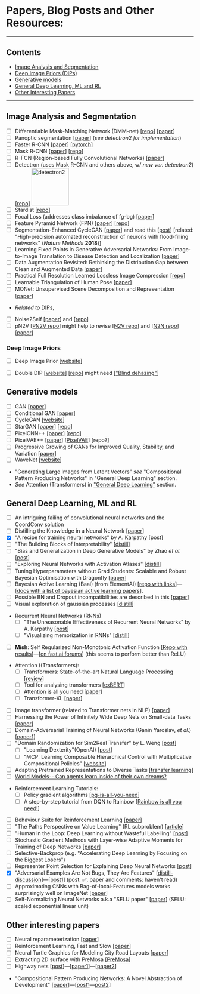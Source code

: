 # Papers, Blog Posts and Other Resources:
---
## Contents

- [Image Analysis and Segmentation](#image-analysis-and-segmentation)
 - [Deep Image Priors (DIPs)](#deep-image-priors)
- [Generative models](#generative-models)
- [General Deep Learning, ML and RL](#general-deep-learning-ml-and-rl)
- [Other Interesting Papers](#other-interesting-papers)
---
## Image Analysis and Segmentation
* [ ] Differentiable Mask-Matching Network (DMM-net)
[[repo](https://github.com/ZENGXH/DMM_Net)]
[[paper](https://www.cs.toronto.edu/~xiaohui/dmm/paper/dmmnet_iccv19.pdf)]
* [ ] Panoptic segmentation
[[paper](https://arxiv.org/abs/1801.00868)] (_see detectron2 for implementation_)
* [ ] Faster R-CNN
[[paper](https://arxiv.org/abs/1506.01497)]
[[pytorch](https://github.com/ZENGXH/faster-rcnn.pytorch)]
* [ ] Mask R-CNN
[[paper](https://arxiv.org/abs/1703.06870)]
[[repo](https://github.com/facebookresearch/maskrcnn-benchmark)]
* [ ] R-FCN (Region-based Fully Convolutional Networks)
[[paper](https://arxiv.org/abs/1605.06409)]
* [ ] Detectron (uses Mask R-CNN and others above, w/ _new ver. detectron2_)
[[repo](https://github.com/facebookresearch/Detectron)]
[<img src="https://github.com/facebookresearch/detectron2/blob/master/.github/Detectron2-Logo-Horz.svg" alt="detectron2" width="100"/>](https://github.com/facebookresearch/detectron2/blob/master/README.md)
* [ ] Stardist
[[repo](https://github.com/mpicbg-csbd/stardist)]
* [ ] Focal Loss (addresses class imbalance of fg-bg)
[[paper](https://arxiv.org/abs/1708.02002)]
* [ ] Feature Pyramid Network (FPN)
[[paper](https://arxiv.org/abs/1612.03144)]
[[repo](https://github.com/jwyang/fpn.pytorch)]
* [ ] Segmentation-Enhanced CycleGAN
[[paper](https://www.biorxiv.org/content/10.1101/548081v1)] and read this
[[post](https://ai.googleblog.com/2019/08/an-interactive-automated-3d.html?m=1)]
[related: "High-precision automated reconstruction of neurons with flood-filling networks" (_Nature Methods_ __2018__)]
* [ ] Learning Fixed Points in Generative Adversarial Networks:
From Image-to-Image Translation to Disease Detection and Localization
[[paper](https://arxiv.org/abs/1908.06965)]
* [ ] Data Augmentation Revisited: Rethinking the Distribution Gap between Clean and Augmented Data
[[paper](https://arxiv.org/abs/1909.09148)]
* [ ] Practical Full Resolution Learned Lossless Image Compression
[[repo](https://github.com/fab-jul/L3C-PyTorch#citation)]
* [ ] Learnable Triangulation of Human Pose
[[paper](https://arxiv.org/abs/1905.05754)]
* [ ] MONet: Unsupervised Scene Decomposition and Representation
[[paper](https://arxiv.org/abs/1901.11390)]
* _Related to_ [DIPs](#deep-image-priors), 
* [ ] Noise2Self
[[paper](https://arxiv.org/abs/1901.11365)] and
[[repo](https://github.com/czbiohub/noise2self)]
* [ ] pN2V
[[PN2V repo](https://github.com/juglab/pn2v)] might help to revise
[[N2V repo](https://github.com/juglab/n2v)] and
[[N2N repo](https://github.com/NVlabs/noise2noise)]
[[paper](https://arxiv.org/abs/1803.04189)]

### Deep Image Priors
* [ ] Deep Image Prior
[[website](https://dmitryulyanov.github.io/deep_image_prior)]
* [ ] Double DIP
[[website](http://www.wisdom.weizmann.ac.il/~vision/DoubleDIP/)]
[[repo](https://github.com/yossigandelsman/DoubleDIP)] might need
[["Blind dehazing"](https://github.com/YuvalBahat/Dehazing-Airlight-estimation)]


## Generative models
* [ ] GAN
[[paper](https://arxiv.org/abs/1406.2661)]
* [ ] Conditional GAN
[[paper](https://arxiv.org/abs/1411.1784?utm_campaign=The%20Batch&utm_source=hs_email&utm_medium=email&utm_content=77587488&_hsenc=p2ANqtz--i5nQIm7lOwKMygW3rZvR9W1dgbq-yKtBIuLO0OdAbVFexTcWQvh6d5jHGk0Fj2Et8vhqTYcnuCs9ITplGKwlHIvmXag&_hsmi=77587488)]
* [ ] CycleGAN
[[website](https://junyanz.github.io/CycleGAN/)]
* [ ] StarGAN
[[paper](https://arxiv.org/abs/1711.09020)]
[[repo](https://github.com/yunjey/StarGAN)]
* [ ] PixelCNN++ 
[[paper](https://openreview.net/pdf?id=BJrFC6ceg)]
[[repo](https://github.com/openai/pixel-cnn)]
* [ ] PixelVAE++ 
[[paper](https://arxiv.org/abs/1908.09948)]
[[PixelVAE](https://arxiv.org/abs/1702.08658)]
[repo?]
* [ ] Progressive Growing of GANs for Improved Quality, Stability, and Variation
[[paper](https://arxiv.org/abs/1710.10196)]
* [ ] WaveNet
[[website](https://deepmind.com/blog/article/wavenet-generative-model-raw-audio)]
* "Generating Large Images from Latent Vectors" _see_ "Compositional Pattern Producing Networks" in "General Deep Learning" section.
* _See_ Attention (Transformers) in ["General Deep Learning"](#general-deep-learning-ml-and-rl) section.

## General Deep Learning, ML and RL
* [ ] An intriguing failing of convolutional neural networks and the CoordConv solution
* [ ] Distilling the Knowledge in a Neural Network [[paper](https://arxiv.org/abs/1503.02531)]
* [x] "A recipe for training neural networks" by A. Karpathy [[post](http://karpathy.github.io/2019/04/25/recipe/)]
* [ ] "The Building Blocks of Interpretability" [[distill](https://distill.pub/2018/building-blocks/)]
* [ ] "Bias and Generalization in Deep Generative Models" by Zhao *et al.* [[post](https://ermongroup.github.io/blog/bias-and-generalization-dgm/)]
* [ ] "Exploring Neural Networks with Activation Atlases" [[distill](https://distill.pub/2019/activation-atlas/)]
* [ ] Tuning Hyperparameters without Grad Students: Scalable and Robust Bayesian Optimisation with Dragonfly [[paper](https://arxiv.org/abs/1903.06694)]
* [ ] Bayesian Active Learning (Baal) (from ElementAI) [[repo with links](https://github.com/ElementAI/baal)]—[[docs with a list of bayesian active learning papers](https://baal.readthedocs.io/en/latest/)].
* [ ] Possible BN and Dropout incompatibilities are described in this [[paper](https://arxiv.org/abs/1801.05134)]
* [ ] Visual exploration of gaussian processes [[distill](https://distill.pub/2019/visual-exploration-gaussian-processes/)]
* Recurrent Neural Networks (RNNs)
  * [ ] "The Unreasonable Effectiveness of Recurrent Neural Networks" by A. Karpathy [[post](http://karpathy.github.io/2015/05/21/rnn-effectiveness/)]
  * [ ] "Visualizing memorization in RNNs" [[distill](https://distill.pub/2019/memorization-in-rnns/)]
* [ ] __Mish__: Self Regularized Non-Monotonic Activation Function [[Repo with results](https://github.com/digantamisra98/Mish)]—[[on fast.ai forums](https://forums.fast.ai/t/meet-mish-new-activation-function-possible-successor-to-relu/53299)] (this seems to perform better than ReLU)
* Attention ((Transformers):
  * [ ] Transformers: State-of-the-art Natural Language Processing [[review](https://arxiv.org/abs/1910.03771)]
  * [ ] Tool for analysing transformers [[exBERT](http://exbert.net/)]
  * [ ] Attention is all you need [[paper](https://arxiv.org/abs/1706.03762)]
  * [ ] Transformer-XL [[paper](https://arxiv.org/abs/1901.02860)]
* [ ] Image transformer (related to Transformer nets in NLP) [[paper](https://arxiv.org/abs/1802.05751)]
* [ ] Harnessing the Power of Infinitely Wide Deep Nets on Small-data Tasks [[paper](https://arxiv.org/abs/1910.01663)]
* [ ] Domain-Adversarial Training of Neural Networks (Ganin Yaroslav, _et al._) [[paper1](http://www.jmlr.org/papers/volume17/15-239/15-239.pdf)]
* [ ] "Domain Randomization for Sim2Real Transfer" by L. Weng [[post](https://lilianweng.github.io/lil-log/2019/05/05/domain-randomization.html)]
  * [ ] "Learning Dexterity"(OpenAI) [[post](https://openai.com/blog/learning-dexterity/)]
  * [ ] "MCP: Learning Composable Hierarchical Control with Multiplicative Compositional Policies" [[website](https://xbpeng.github.io/projects/MCP/)]
* [ ] Adapting Pretrained Representations to Diverse Tasks [[transfer learning](https://arxiv.org/pdf/1903.05987.pdf)]
* [ ] [World Models-- Can agents learn inside of their own dreams?](https://worldmodels.github.io)
* Reinforcement Learning Tutorials:
  * [ ] Policy gradient algorithms [[pg-is-all-you-need](https://github.com/MrSyee/pg-is-all-you-need)]
  * [ ] A step-by-step tutorial from DQN to Rainbow [[Rainbow is all you need!](https://github.com/Curt-Park/rainbow-is-all-you-need)]
* [ ] Behaviour Suite for Reinforcement Learning [[paper](https://arxiv.org/abs/1908.03568)]
* [ ] "The Paths Perspective on Value Learning" (RL subproblem) [[article](https://distill.pub/2019/paths-perspective-on-value-learning/)]
* [ ] "Human in the Loop: Deep Learning without Wasteful Labelling" [[post](https://oatml.cs.ox.ac.uk/blog/2019/06/24/batchbald.html)]
* [ ] Stochastic Gradient Methods with Layer-wise Adaptive Moments for Training of Deep Networks [[paper](https://arxiv.org/abs/1905.11286)]
* [ ] Selective-Backprop (e.g. "Accelerating Deep Learning by Focusing on the Biggest Losers")
* [ ] Representer Point Selection for Explaining Deep Neural Networks [[post](https://blog.ml.cmu.edu/2019/04/19/representer-point-selection-explain-dnn/)]
* [x] "Adversarial Examples Are Not Bugs, They Are Features" [[distill-discussion](https://distill.pub/2019/advex-bugs-discussion/)]—[[post1](http://gradientscience.org/adv/)] (post: :white_check_mark:, paper and comments: haven't read)
* [ ] Approximating CNNs with Bag-of-local-Features models works surprisingly well on ImageNet [[paper](https://arxiv.org/abs/1904.00760)]
* [ ] Self-Normalizing Neural Networks a.k.a "SELU paper" [[paper](https://arxiv.org/abs/1706.02515)] (SELU: scaled exponential linear unit)

## Other interesting papers
* [ ] Neural reparameterization [[paper](https://arxiv.org/abs/1909.04240)]
* [ ] Reinforcement Learning, Fast and Slow [[paper](https://www.cell.com/trends/cognitive-sciences/fulltext/S1364-6613(19)30061-0)]
* [ ] Neural Turtle Graphics for Modeling City Road Layouts [[paper](https://arxiv.org/abs/1910.02055)]
* [ ] Extracting 2D surface with PreMosa [[PreMosa](https://cblasse.github.io/premosa/example.html)]
* [ ] Highway nets [[post](http://people.idsia.ch/~juergen/highway-networks.html)]—[[paper1](https://arxiv.org/abs/1507.06228)]—[[paper2](https://arxiv.org/abs/1612.07771)]
* "Compositional Pattern Producing Networks: A Novel Abstraction of Development" [[paper](https://eplex.cs.ucf.edu/papers/stanley_gpem07.pdf)]—[[post1](http://blog.otoro.net/2016/04/01/generating-large-images-from-latent-vectors/)—[post2](http://blog.otoro.net/2016/06/02/generating-large-images-from-latent-vectors-part-two/)]
